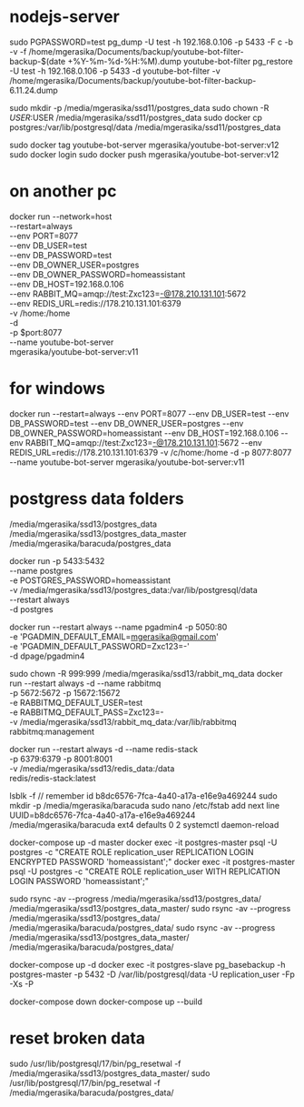 # nodejs-server

sudo PGPASSWORD=test pg_dump -U test -h 192.168.0.106 -p 5433 -F c -b -v -f /home/mgerasika/Documents/backup/youtube-bot-filter-backup-$(date +\%Y-\%m-\%d-\%H:\%M).dump youtube-bot-filter
pg_restore -U test -h 192.168.0.106 -p 5433 -d youtube-bot-filter -v /home/mgerasika/Documents/backup/youtube-bot-filter-backup-6.11.24.dump 



sudo mkdir -p /media/mgerasika/ssd11/postgres_data
sudo chown -R $USER:$USER /media/mgerasika/ssd11/postgres_data
sudo docker cp postgres:/var/lib/postgresql/data /media/mgerasika/ssd11/postgres_data



sudo docker tag youtube-bot-server mgerasika/youtube-bot-server:v12
sudo docker login
sudo docker push mgerasika/youtube-bot-server:v12

# on another pc
docker run --network=host \
  --restart=always \
  --env PORT=8077 \
  --env DB_USER=test \
  --env DB_PASSWORD=test \
  --env DB_OWNER_USER=postgres \
  --env DB_OWNER_PASSWORD=homeassistant \
  --env DB_HOST=192.168.0.106 \
  --env RABBIT_MQ=amqp://test:Zxc123=-@178.210.131.101:5672 \
  --env REDIS_URL=redis://178.210.131.101:6379 \
  -v /home:/home \
  -d \
  -p $port:8077 \
  --name youtube-bot-server \
mgerasika/youtube-bot-server:v11

# for windows
docker run --restart=always --env PORT=8077 --env DB_USER=test --env DB_PASSWORD=test --env DB_OWNER_USER=postgres --env DB_OWNER_PASSWORD=homeassistant --env DB_HOST=192.168.0.106 --env RABBIT_MQ=amqp://test:Zxc123=-@178.210.131.101:5672 --env REDIS_URL=redis://178.210.131.101:6379 -v /c/home:/home -d -p 8077:8077 --name youtube-bot-server mgerasika/youtube-bot-server:v11


# postgress data folders
/media/mgerasika/ssd13/postgres_data
/media/mgerasika/ssd13/postgres_data_master
/media/mgerasika/baracuda/postgres_data

docker run -p 5433:5432 \
  --name postgres \
  -e POSTGRES_PASSWORD=homeassistant \
  -v /media/mgerasika/ssd13/postgres_data:/var/lib/postgresql/data \
  --restart always \
  -d postgres

docker run --restart always --name pgadmin4 -p 5050:80 \
    -e 'PGADMIN_DEFAULT_EMAIL=mgerasika@gmail.com' \
    -e 'PGADMIN_DEFAULT_PASSWORD=Zxc123=-' \
    -d dpage/pgadmin4

sudo chown -R 999:999 /media/mgerasika/ssd13/rabbit_mq_data
docker run  --restart always  -d --name rabbitmq \
  -p 5672:5672 -p 15672:15672 \
  -e RABBITMQ_DEFAULT_USER=test \
  -e RABBITMQ_DEFAULT_PASS=Zxc123=- \
  -v /media/mgerasika/ssd13/rabbit_mq_data:/var/lib/rabbitmq \
  rabbitmq:management

docker run --restart always -d --name redis-stack \
  -p 6379:6379 -p 8001:8001 \
  -v /media/mgerasika/ssd13/redis_data:/data \
  redis/redis-stack:latest






lsblk -f
// remember id b8dc6576-7fca-4a40-a17a-e16e9a469244
sudo mkdir -p /media/mgerasika/baracuda
sudo nano /etc/fstab
add next line
UUID=b8dc6576-7fca-4a40-a17a-e16e9a469244 /media/mgerasika/baracuda ext4 defaults 0 2
systemctl daemon-reload



docker-compose up -d master
docker exec -it postgres-master psql -U postgres -c "CREATE ROLE replication_user REPLICATION LOGIN ENCRYPTED PASSWORD 'homeassistant';"
docker exec -it postgres-master psql -U postgres -c "CREATE ROLE replication_user WITH REPLICATION LOGIN PASSWORD 'homeassistant';"


sudo rsync -av --progress /media/mgerasika/ssd13/postgres_data/ /media/mgerasika/ssd13/postgres_data_master/
sudo rsync -av --progress /media/mgerasika/ssd13/postgres_data/ /media/mgerasika/baracuda/postgres_data/
sudo rsync -av --progress /media/mgerasika/ssd13/postgres_data_master/ /media/mgerasika/baracuda/postgres_data/

docker-compose up -d
docker exec -it postgres-slave pg_basebackup -h postgres-master -p 5432 -D /var/lib/postgresql/data -U replication_user -Fp -Xs -P


docker-compose down
docker-compose up --build



# reset broken data
sudo /usr/lib/postgresql/17/bin/pg_resetwal -f /media/mgerasika/ssd13/postgres_data_master/
sudo /usr/lib/postgresql/17/bin/pg_resetwal -f  /media/mgerasika/baracuda/postgres_data/
